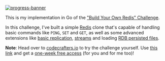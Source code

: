 [![progress-banner](https://backend.codecrafters.io/progress/redis/c7b01d54-8b21-440d-ba91-f5cb9ec0e79f)](https://app.codecrafters.io/users/feliposz)

This is my implementation in Go of the
["Build Your Own Redis" Challenge](https://codecrafters.io/challenges/redis).

In this challenge, I've built a simple [Redis](https://redis.io/) clone that's capable of handling
basic commands like `PING`, `SET` and `GET`, as well as some advanced extensions like [basic replication](https://redis.io/docs/management/replication/),
[streams](https://redis.io/docs/data-types/streams/) and loading [RDB persisted files](https://redis.io/docs/management/persistence/).

**Note**: Head over to
[codecrafters.io](https://app.codecrafters.io/r/comfortable-squirrel-392164) to try the challenge yourself. Use [this link](https://app.codecrafters.io/r/comfortable-squirrel-392164) and get a [one-week free access](https://app.codecrafters.io/r/comfortable-squirrel-392164) (for you and for me too)!
